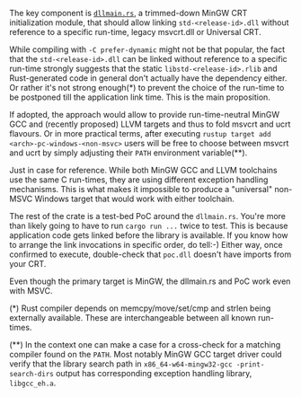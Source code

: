 The key component is [`dllmain.rs`](src/dllmain.rs), a trimmed-down MinGW CRT initialization module, that should allow linking `std-<release-id>.dll` without reference to a specific run-time, legacy msvcrt.dll or Universal CRT.

While compiling with `-C prefer-dynamic` might not be that popular, the fact that the `std-<release-id>.dll` can be linked without reference to a specific run-time strongly suggests that the static `libstd-<release-id>.rlib` and Rust-generated code in general don't actually have the dependency either. Or rather it's not strong enough(\*) to prevent the choice of the run-time to be postponed till the application link time. This is the main proposition.

If adopted, the approach would allow to provide run-time-neutral MinGW GCC and (recently proposed) LLVM targets and thus to fold msvcrt and ucrt flavours. Or in more practical terms, after executing `rustup target add <arch>-pc-windows-<non-msvc>` users will be free to choose between msvcrt and ucrt by simply adjusting their `PATH` environment variable(\*\*).

Just in case for reference. While both MinGW GCC and LLVM toolchains use the same C run-times, they are using different exception handling mechanisms. This is what makes it impossible to produce a "universal" non-MSVC Windows target that would work with either toolchain.

The rest of the crate is a test-bed PoC around the `dllmain.rs`. You're more than likely going to have to run `cargo run ...` twice to test. This is because application code gets linked before the library is available. If you know how to arrange the link invocations in specific order, do tell:-) Either way, once confirmed to execute, double-check that `poc.dll` doesn't have imports from your CRT.

Even though the primary target is MinGW, the dllmain.rs and PoC work even with MSVC.

(\*) Rust compiler depends on memcpy/move/set/cmp and strlen being externally available. These are interchangeable between all known run-times.

(\*\*) In the context one can make a case for a cross-check for a matching compiler found on the `PATH`. Most notably MinGW GCC target driver could verify that the library search path in `x86_64-w64-mingw32-gcc -print-search-dirs` output has corresponding exception handling library, `libgcc_eh.a`.
